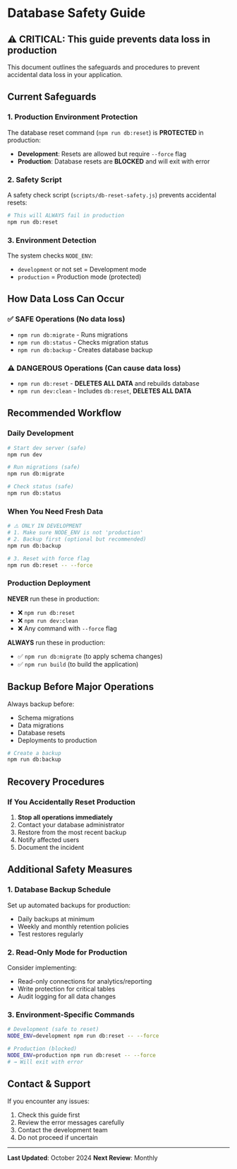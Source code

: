 # Database Safety Guide

## ⚠️ CRITICAL: This guide prevents data loss in production

This document outlines the safeguards and procedures to prevent accidental data loss in your application.

## Current Safeguards

### 1. Production Environment Protection

The database reset command (`npm run db:reset`) is **PROTECTED** in production:

- **Development**: Resets are allowed but require `--force` flag
- **Production**: Database resets are **BLOCKED** and will exit with error

### 2. Safety Script

A safety check script (`scripts/db-reset-safety.js`) prevents accidental resets:

```bash
# This will ALWAYS fail in production
npm run db:reset
```

### 3. Environment Detection

The system checks `NODE_ENV`:
- `development` or not set = Development mode
- `production` = Production mode (protected)

## How Data Loss Can Occur

### ✅ SAFE Operations (No data loss)
- `npm run db:migrate` - Runs migrations
- `npm run db:status` - Checks migration status
- `npm run db:backup` - Creates database backup

### ⚠️ DANGEROUS Operations (Can cause data loss)
- `npm run db:reset` - **DELETES ALL DATA** and rebuilds database
- `npm run dev:clean` - Includes `db:reset`, **DELETES ALL DATA**

## Recommended Workflow

### Daily Development

```bash
# Start dev server (safe)
npm run dev

# Run migrations (safe)
npm run db:migrate

# Check status (safe)
npm run db:status
```

### When You Need Fresh Data

```bash
# ⚠️ ONLY IN DEVELOPMENT
# 1. Make sure NODE_ENV is not 'production'
# 2. Backup first (optional but recommended)
npm run db:backup

# 3. Reset with force flag
npm run db:reset -- --force
```

### Production Deployment

**NEVER** run these in production:
- ❌ `npm run db:reset`
- ❌ `npm run dev:clean`
- ❌ Any command with `--force` flag

**ALWAYS** run these in production:
- ✅ `npm run db:migrate` (to apply schema changes)
- ✅ `npm run build` (to build the application)

## Backup Before Major Operations

Always backup before:
- Schema migrations
- Data migrations
- Database resets
- Deployments to production

```bash
# Create a backup
npm run db:backup
```

## Recovery Procedures

### If You Accidentally Reset Production

1. **Stop all operations immediately**
2. Contact your database administrator
3. Restore from the most recent backup
4. Notify affected users
5. Document the incident

## Additional Safety Measures

### 1. Database Backup Schedule

Set up automated backups for production:
- Daily backups at minimum
- Weekly and monthly retention policies
- Test restores regularly

### 2. Read-Only Mode for Production

Consider implementing:
- Read-only connections for analytics/reporting
- Write protection for critical tables
- Audit logging for all data changes

### 3. Environment-Specific Commands

```bash
# Development (safe to reset)
NODE_ENV=development npm run db:reset -- --force

# Production (blocked)
NODE_ENV=production npm run db:reset -- --force
# → Will exit with error
```

## Contact & Support

If you encounter any issues:
1. Check this guide first
2. Review the error messages carefully
3. Contact the development team
4. Do not proceed if uncertain

---

**Last Updated**: October 2024
**Next Review**: Monthly

